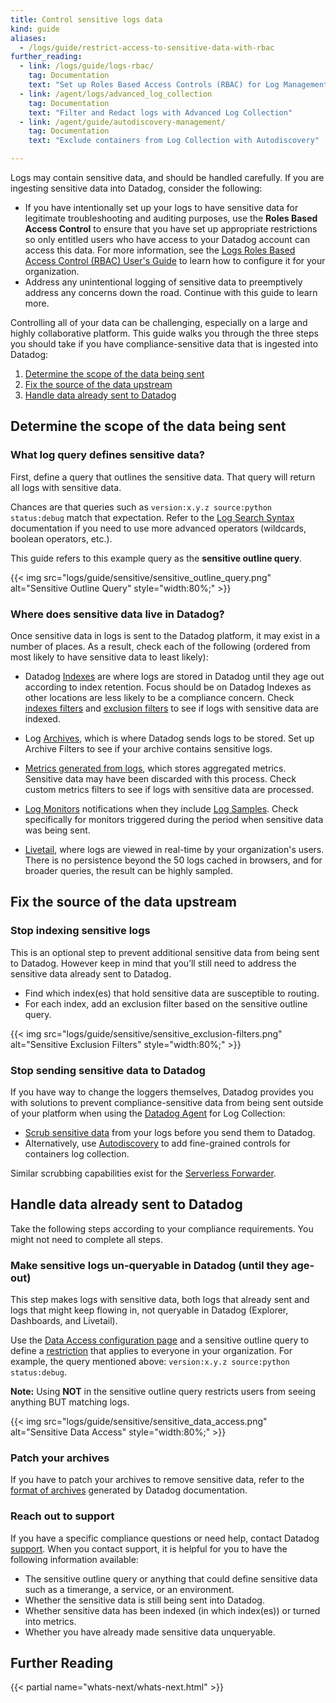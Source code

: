 ```yaml
---
title: Control sensitive logs data
kind: guide
aliases:
  - /logs/guide/restrict-access-to-sensitive-data-with-rbac
further_reading:
  - link: /logs/guide/logs-rbac/
    tag: Documentation
    text: "Set up Roles Based Access Controls (RBAC) for Log Management"
  - link: /agent/logs/advanced_log_collection
    tag: Documentation
    text: "Filter and Redact logs with Advanced Log Collection"
  - link: /agent/guide/autodiscovery-management/
    tag: Documentation
    text: "Exclude containers from Log Collection with Autodiscovery"

---
```


Logs may contain sensitive data, and should be handled carefully. If you are ingesting sensitive data into Datadog, consider the following:

- If you have intentionally set up your logs to have sensitive data for legitimate troubleshooting and auditing purposes, use the **Roles Based Access Control** to ensure that you have set up appropriate restrictions so only entitled users who have access to your Datadog account can access this data. For more information, see the [Logs Roles Based Access Control (RBAC) User's Guide][1] to learn how to configure it for your organization.
- Address any unintentional logging of sensitive data to preemptively address any concerns down the road. Continue with this guide to learn more.

Controlling all of your data can be challenging, especially on a large and highly collaborative platform. This guide walks you through the three steps you should take if you have compliance-sensitive data that is ingested into Datadog:

1. [Determine the scope of the data being sent](#determine-the-scope-of-the-data-being-sent)
2. [Fix the source of the data upstream](#fix-the-source-of-the-data-upstream)
3. [Handle data already sent to Datadog](#handle-data-already-sent-to-datadog)

## Determine the scope of the data being sent

### What log query defines sensitive data?

First, define a query that outlines the sensitive data. That query will return all logs with sensitive data.

Chances are that queries such as `version:x.y.z source:python status:debug` match that expectation. Refer to the [Log Search Syntax][2] documentation if you need to use more advanced operators (wildcards, boolean operators, etc.).

This guide refers to this example query as the **sensitive outline query**.

{{< img src="logs/guide/sensitive/sensitive_outline_query.png" alt="Sensitive Outline Query" style="width:80%;" >}}

### Where does sensitive data live in Datadog?

Once sensitive data in logs is sent to the Datadog platform, it may exist in a number of places. As a result, check each of the following (ordered from most likely to have sensitive data to least likely):

* Datadog [Indexes][3] are where logs are stored in Datadog until they age out according to index retention. Focus should be on Datadog Indexes as other locations are less likely to be a compliance concern. Check [indexes filters][4] and [exclusion filters][5] to see if logs with sensitive data are indexed.

* Log [Archives][6], which is where Datadog sends logs to be stored. Set up Archive Filters to see if your archive contains sensitive logs.

* [Metrics generated from logs][7], which stores aggregated metrics. Sensitive data may have been discarded with this process. Check custom metrics filters to see if logs with sensitive data are processed.

* [Log Monitors][8] notifications when they include [Log Samples][9]. Check specifically for monitors triggered during the period when sensitive data was being sent.

* [Livetail][10], where logs are viewed in real-time by your organization's users. There is no persistence beyond the 50 logs cached in browsers, and for broader queries, the result can be highly sampled.

## Fix the source of the data upstream

### Stop indexing sensitive logs

This is an optional step to prevent additional sensitive data from being sent to Datadog. However keep in mind that you’ll still need to address the sensitive data already sent to Datadog.

* Find which index(es) that hold sensitive data are susceptible to routing.
* For each index, add an exclusion filter based on the sensitive outline query.

{{< img src="logs/guide/sensitive/sensitive_exclusion-filters.png" alt="Sensitive Exclusion Filters" style="width:80%;" >}}

### Stop sending sensitive data to Datadog

If you have way to change the loggers themselves, Datadog provides you with solutions to prevent compliance-sensitive data from being sent outside of your platform when using the [Datadog Agent][11] for Log Collection:

* [Scrub sensitive data][12] from your logs before you send them to Datadog.
* Alternatively, use [Autodiscovery][13] to add fine-grained controls for containers log collection.

Similar scrubbing capabilities exist for the [Serverless Forwarder][14].

## Handle data already sent to Datadog

Take the following steps according to your compliance requirements. You might not need to complete all steps.

### Make sensitive logs un-queryable in Datadog (until they age-out)

This step makes logs with sensitive data, both logs that already sent and logs that might keep flowing in, not queryable in Datadog (Explorer, Dashboards, and Livetail).

Use the [Data Access configuration page][15] and a sensitive outline query to define a [restriction][16] that applies to everyone in your organization. For example, the query mentioned above: `version:x.y.z source:python status:debug`.

**Note:** Using **NOT** in the sensitive outline query restricts users from seeing anything BUT matching logs.

{{< img src="logs/guide/sensitive/sensitive_data_access.png" alt="Sensitive Data Access" style="width:80%;" >}}

### Patch your archives

If you have to patch your archives to remove sensitive data, refer to the [format of archives][17] generated by Datadog documentation.

### Reach out to support

If you have a specific compliance questions or need help, contact Datadog [support][18]. When you contact support, it is helpful for you to have the following information available:

* The sensitive outline query or anything that could define sensitive data such as a timerange, a service, or an environment.
* Whether the sensitive data is still being sent into Datadog.
* Whether sensitive data has been indexed (in which index(es)) or turned into metrics.
* Whether you have already made sensitive data unqueryable.

## Further Reading

{{< partial name="whats-next/whats-next.html" >}}

[1]: /logs/guide/logs-rbac/
[2]: /logs/search_syntax/
[3]: /logs/indexes
[4]: /logs/indexes#indexes-filters
[5]: /logs/indexes#exclusion-filters
[6]: /logs/archives
[7]: /logs/logs_to_metrics/
[8]: /monitors/monitor_types/log/
[9]: /monitors/monitor_types/log/#notifications
[10]: /logs/explorer/live_tail/
[11]: /agent/
[12]: /agent/logs/advanced_log_collection/?tab=configurationfile#scrub-sensitive-data-from-your-logs
[13]: /agent/guide/autodiscovery-management/?tab=containerizedagent
[14]: /serverless/forwarder#log-forwarding-optional
[15]: https://app.datadoghq.com/logs/pipelines/data-access
[16]: /account_management/rbac/permissions/?tab=ui#logs_read_data
[17]: /logs/archives/?tab=awss3#format-of-the-archives
[18]: /help/
